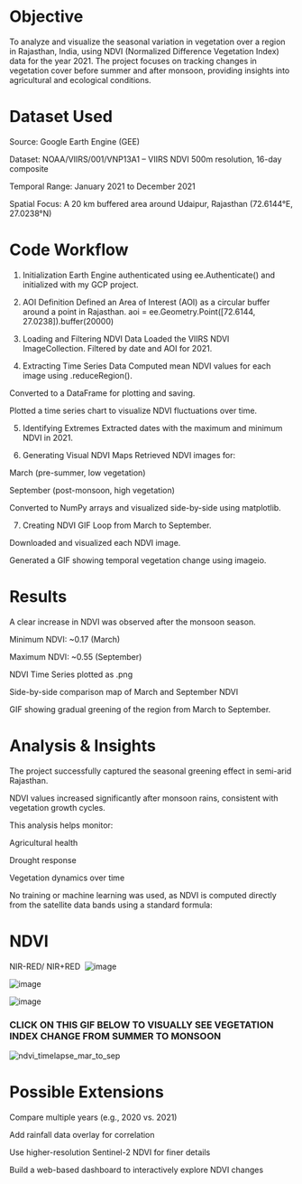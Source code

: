 # Objective
To analyze and visualize the seasonal variation in vegetation over a region in Rajasthan, India, using NDVI (Normalized Difference Vegetation Index) data for the year 2021. The project focuses on tracking changes in vegetation cover before summer and after monsoon, providing insights into agricultural and ecological conditions.

# Dataset Used
Source: Google Earth Engine (GEE)

Dataset: NOAA/VIIRS/001/VNP13A1 – VIIRS NDVI 500m resolution, 16-day composite

Temporal Range: January 2021 to December 2021

Spatial Focus: A 20 km buffered area around Udaipur, Rajasthan (72.6144°E, 27.0238°N)

# Code Workflow
1. Initialization
Earth Engine authenticated using ee.Authenticate() and initialized with my GCP project.

2. AOI Definition
Defined an Area of Interest (AOI) as a circular buffer around a point in Rajasthan.
aoi = ee.Geometry.Point([72.6144, 27.0238]).buffer(20000)

3. Loading and Filtering NDVI Data
Loaded the VIIRS NDVI ImageCollection.
Filtered by date and AOI for 2021.

4. Extracting Time Series Data
Computed mean NDVI values for each image using .reduceRegion().

Converted to a DataFrame for plotting and saving.

Plotted a time series chart to visualize NDVI fluctuations over time.

5. Identifying Extremes
Extracted dates with the maximum and minimum NDVI in 2021.

6. Generating Visual NDVI Maps
Retrieved NDVI images for:

March (pre-summer, low vegetation)

September (post-monsoon, high vegetation)

Converted to NumPy arrays and visualized side-by-side using matplotlib.

7. Creating NDVI GIF
Loop from March to September.

Downloaded and visualized each NDVI image.

Generated a GIF showing temporal vegetation change using imageio.

# Results
A clear increase in NDVI was observed after the monsoon season.

Minimum NDVI: ~0.17 (March)

Maximum NDVI: ~0.55 (September)

NDVI Time Series plotted as .png

Side-by-side comparison map of March and September NDVI

GIF showing gradual greening of the region from March to September.

# Analysis & Insights
The project successfully captured the seasonal greening effect in semi-arid Rajasthan.

NDVI values increased significantly after monsoon rains, consistent with vegetation growth cycles.

This analysis helps monitor:

Agricultural health

Drought response

Vegetation dynamics over time

No training or machine learning was used, as NDVI is computed directly from the satellite data bands using a standard formula:

NDVI
=
NIR-RED/
NIR+RED
​
![image](https://github.com/user-attachments/assets/0c0f0d2c-8bbb-46f6-b4ed-6e6e17f9d550)

![image](https://github.com/user-attachments/assets/e7eaf7c8-696c-458f-9192-ed7e10a08872)

![image](https://github.com/user-attachments/assets/08b7e96d-7f6d-4ea8-a872-7f21aad7d3e2)


### CLICK ON THIS GIF BELOW TO VISUALLY SEE VEGETATION INDEX CHANGE FROM SUMMER TO MONSOON
![ndvi_timelapse_mar_to_sep](https://github.com/user-attachments/assets/32d21272-3daa-4d00-bee8-8164ef580602)

# Possible Extensions
Compare multiple years (e.g., 2020 vs. 2021)

Add rainfall data overlay for correlation

Use higher-resolution Sentinel-2 NDVI for finer details

Build a web-based dashboard to interactively explore NDVI changes


